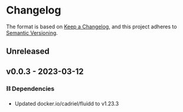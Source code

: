 # Changelog

The format is based on [Keep a Changelog](https://keepachangelog.com/en/1.0.0/),
and this project adheres to [Semantic Versioning](https://semver.org/spec/v2.0.0.html).

## Unreleased

## v0.0.3 - 2023-03-12

### ⛓️ Dependencies
- Updated docker.io/cadriel/fluidd to v1.23.3
